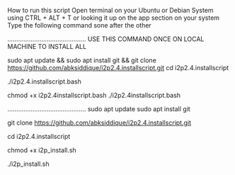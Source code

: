 How to run this script
Open terminal on your Ubuntu or Debian System using CTRL + ALT + T or looking it up on the app section on your system
Type the following command sone after the other

............................................
USE THIS COMMAND ONCE ON LOCAL MACHINE TO INSTALL ALL

sudo apt update &&
sudo apt install git &&
git clone https://github.com/abksiddique/i2p2.4.installscript.git
cd i2p2.4.installscript

./i2p2.4.installscript.bash

chmod +x i2p2.4installscript.bash
./i2p2.4installscript.bash





............................................
sudo apt update
sudo apt install git

git clone https://github.com/abksiddique/i2p2.4.installscript.git

cd i2p2.4.installscript

chmod +x i2p_install.sh

./i2p_install.sh
